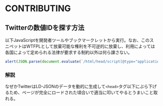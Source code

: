 # CONTRIBUTING

## Twitterの数値IDを探す方法

以下JavaScriptを開発者ツールやブックマークレットから実行。なお、このスニペットはWTFPLとして放棄可能な権利を不可逆的に放棄し、利用によっては各国によって定められる法律が要求する制約以外は何ら課さない。

```javascript
alert(JSON.parse(document.evaluate(`/html/head/script[@type="application/ld+json"]`, document, null, XPathResult.FIRST_ORDERED_NODE_TYPE, null).singleNodeValue.innerText).author.identifier)
```

### 解説
なぜかTwitterはLD-JSONのデータを動的に生成して`<head>`タグ以下にぶら下げるため、ページが完全にロードされた頃合いで適当に叩いてやるとうまいこと取れる。

